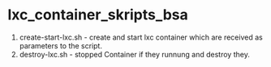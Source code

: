 # lxc_container_skripts_bsa

1. create-start-lxc.sh - create and start lxc container which are received as parameters to the script.
2. destroy-lxc.sh - stopped Container if they runnung and destroy they.
